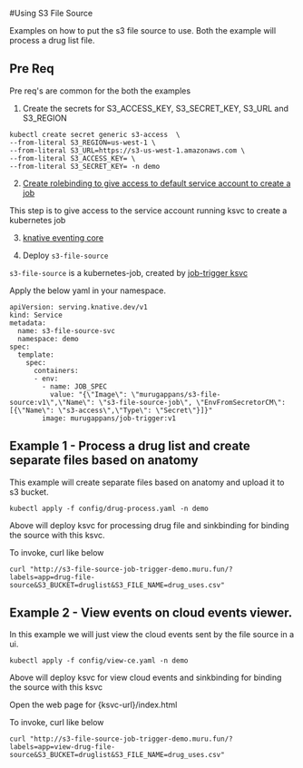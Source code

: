 #Using S3 File Source

Examples on how to put the s3 file source to use. 
Both the example will process a drug list file.

## Pre Req

Pre req's are common for the both the examples

1. Create the secrets for S3_ACCESS_KEY, S3_SECRET_KEY, S3_URL and S3_REGION 
```
kubectl create secret generic s3-access  \
--from-literal S3_REGION=us-west-1 \
--from-literal S3_URL=https://s3-us-west-1.amazonaws.com \
--from-literal S3_ACCESS_KEY= \
--from-literal S3_SECRET_KEY= -n demo
```
2. [Create rolebinding to give access to default service account to create a job](https://github.com/itsmurugappan/job-trigger#prereq)
    
  This step is to give access to the service account running ksvc to create a kubernetes job

3. [knative eventing core](https://knative.dev/docs/install/any-kubernetes-cluster/#installing-the-eventing-component)

4. Deploy `s3-file-source`

`s3-file-source` is a kubernetes-job, created by [job-trigger ksvc](https://github.com/itsmurugappan/job-trigger)

Apply the below yaml in your namespace.

```
apiVersion: serving.knative.dev/v1
kind: Service
metadata:
  name: s3-file-source-svc
  namespace: demo
spec:
  template:
    spec:
      containers:
      - env:
        - name: JOB_SPEC
          value: "{\"Image\": \"murugappans/s3-file-source:v1\",\"Name\": \"s3-file-source-job\", \"EnvFromSecretorCM\": [{\"Name\": \"s3-access\",\"Type\": \"Secret\"}]}"
        image: murugappans/job-trigger:v1
```

## Example 1 - Process a drug list and create separate files based on anatomy

This example will create separate files based on anatomy and upload it to s3 bucket.

```
kubectl apply -f config/drug-process.yaml -n demo
```

Above will deploy ksvc for processing drug file and sinkbinding for binding the source with this ksvc. 

To invoke, curl like below

```
curl "http://s3-file-source-job-trigger-demo.muru.fun/?labels=app=drug-file-source&S3_BUCKET=druglist&S3_FILE_NAME=drug_uses.csv"
```

## Example 2 - View events on cloud events viewer.

In this example we will just view the cloud events sent by the file source in a ui. 

```
kubectl apply -f config/view-ce.yaml -n demo
```

Above will deploy ksvc for view cloud events and sinkbinding for binding the source with this ksvc

Open the web page for {ksvc-url}/index.html

To invoke, curl like below

```
curl "http://s3-file-source-job-trigger-demo.muru.fun/?labels=app=view-drug-file-source&S3_BUCKET=druglist&S3_FILE_NAME=drug_uses.csv"
```
